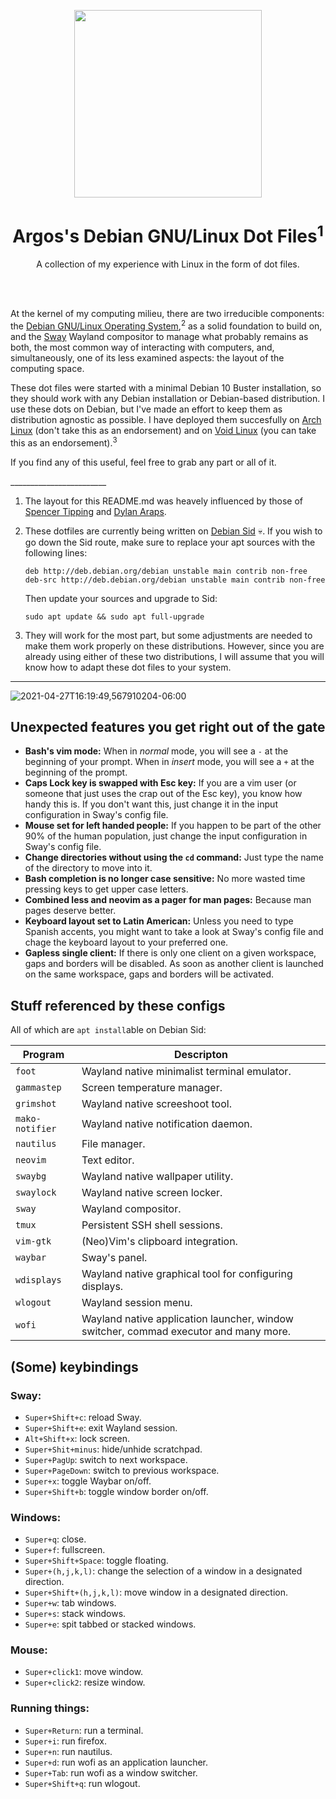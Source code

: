 <p align="center"><img src="https://user-images.githubusercontent.com/64110504/116944504-dcf02500-ac32-11eb-81f2-dea831d09206.png" width="300px"></p>
<h1 align="center">Argos's Debian GNU/Linux Dot Files<sup>1</sup> </h1> <p
align="center">A collection of my experience with Linux in the form of dot files.</p><br><br>
   
At the kernel of my computing milieu, there are two irreducible components: the [Debian GNU/Linux Operating System](https://www.debian.org/),<sup>2</sup>  as a solid foundation to build on, and the [Sway](https://swaywm.org/) Wayland compositor to manage what probably remains as both, the most common way of interacting with computers, and, simultaneously, one of its less examined aspects: the layout of the computing space.
 
   These dot files were started with a minimal Debian 10 Buster installation, so they should work with any Debian installation or Debian-based distribution. I use these dots on Debian, but I've made an effort to keep them as distribution agnostic as possible. I have deployed them succesfully on [Arch Linux](https://archlinux.org/) (don't take this as an endorsement) and on [Void Linux](https://voidlinux.org/) (you can take this as an endorsement).<sup>3</sup>

   If you find any of this useful, feel free to grab any part or all of it.
   
   \_\_\_\_\_\_\_\_\_\_\_\_\_\_\_\_\_\_\_\_\_\_\_\_
   
1.  The layout for this README.md was heavely influenced by those of [Spencer Tipping](https://github.com/spencertipping/dotfiles) and [Dylan Araps](https://github.com/dylanaraps/pure-sh-bible). 

2. These dotfiles are currently being written on [Debian Sid](https://wiki.debian.org/DebianUnstable) :skull:. If you wish to go down the Sid route, make sure to replace your apt sources with the following lines:

       deb http://deb.debian.org/debian unstable main contrib non-free
       deb-src http://deb.debian.org/debian unstable main contrib non-free
         
      Then update your sources and upgrade to Sid:
         
       sudo apt update && sudo apt full-upgrade 
         
3.  They will work for the most part, but some adjustments are needed to make them work properly on these distributions. However, since you are already using either of these two distributions, I will assume that you will know how to adapt these dot files to your system.

 ---
 
![2021-04-27T16:19:49,567910204-06:00](https://user-images.githubusercontent.com/64110504/116321898-37dbd500-a778-11eb-815a-b48656238847.png)

## Unexpected features you get right out of the gate
- **Bash's vim mode:** When in _normal_ mode, you will see a `-` at the beginning of your prompt. When in _insert_ mode, you will see a `+` at the beginning of the prompt. 
- **Caps Lock key is swapped with Esc key:** If you are a vim user (or someone that just uses the crap out of the Esc key), you know how handy this is. If you don't want this, just change it in the input configuration in Sway's config file.
- **Mouse set for left handed people:** If you happen to be part of the other 90% of the human population, just change the input configuration in Sway's config file.  
- **Change directories without using the `cd` command:** Just type the name of the directory to move into it. 
- **Bash completion is no longer case sensitive:** No more wasted time pressing keys to get upper case letters.
- **Combined less and neovim as a pager for man pages:** Because man pages deserve better.
- **Keyboard layout set to Latin American:** Unless you need to type Spanish accents, you might want to take a look at Sway's config file and chage the keyboard layout to your preferred one. 
- **Gapless single client:** If there is only one client on a given workspace, gaps and borders will be disabled. As soon as another client is launched on the same workspace, gaps and borders will be activated.

## Stuff referenced by these configs
All of which are `apt install`able on Debian Sid:

| Program         | Descripton                                                                           |
| ---             | ---                                                                                  |
| `foot`          | Wayland native minimalist terminal emulator.                                         |
| `gammastep`     | Screen temperature manager.                                                          |
| `grimshot`      | Wayland native screeshoot tool.                                                      |
| `mako-notifier` | Wayland native notification daemon.                                                  |
| `nautilus`      | File manager.                                                                        |
| `neovim`        | Text editor.                                                                         |
| `swaybg`        | Wayland native wallpaper utility.                                                    |
| `swaylock`      | Wayland native screen locker.                                                        |
| `sway`          | Wayland compositor.                                                                  |
| `tmux`          | Persistent SSH shell sessions.                                                       |
| `vim-gtk`       | (Neo)Vim's clipboard integration.                                                    |
| `waybar`        | Sway's panel.                                                                        |
| `wdisplays`     | Wayland native graphical tool for configuring displays.                              |
| `wlogout`       | Wayland session menu.                                                                |
| `wofi`          | Wayland native application launcher, window switcher, commad executor and many more. |

## (Some) keybindings

### Sway:
- `Super+Shift+c`: reload Sway.
- `Super+Shift+e`: exit Wayland session.
- `Alt+Shift+x`: lock screen.
- `Super+Shit+minus`: hide/unhide scratchpad.
- `Super+PagUp`: switch to next workspace.
- `Super+PageDown`: switch to previous workspace.
- `Super+x`: toggle Waybar on/off.
- `Super+Shift+b`: toggle window border on/off.

### Windows:
- `Super+q`: close.
- `Super+f`: fullscreen. 
- `Super+Shift+Space`: toggle floating. 
- `Super+(h,j,k,l)`: change the selection of a window in a designated direction.
- `Super+Shift+(h,j,k,l)`: move window in a designated direction.
- `Super+w`: tab windows.
- `Super+s`: stack windows.
- `Super+e`: spit tabbed or stacked windows.

### Mouse:
- `Super+click1`: move window.
- `Super+click2`: resize window.

### Running things:
- `Super+Return`: run a terminal.
- `Super+i`: run firefox.
- `Super+n`: run nautilus.
- `Super+d`: run wofi as an application launcher.
- `Super+Tab`: run wofi as a window switcher.
- `Super+Shift+q`: run wlogout. 
